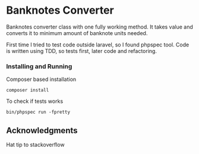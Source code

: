 # Banknotes Converter

Banknotes converter class with one fully working method. It takes value and converts it to minimum amount of banknote units needed.

First time I tried to test code outside laravel, so I found phpspec tool. 
Code is written using TDD, so tests first, later code and refactoring.


### Installing and Running

Composer based installation

```
composer install
```

To check if tests works

```
bin/phpspec run -fpretty
```

## Acknowledgments

Hat tip to stackoverflow
